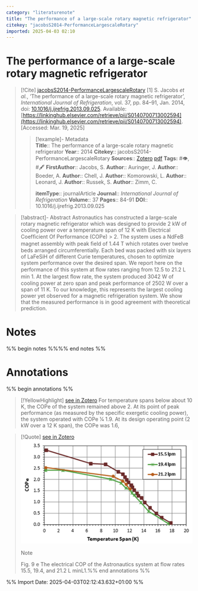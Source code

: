 ```yaml
---
category: "literaturenote"
title: "The performance of a large-scale rotary magnetic refrigerator"
citekey: "jacobsS2014-PerformanceLargescaleRotary"
imported: 2025-04-03 02:10
---
```


# The performance of a large-scale rotary magnetic refrigerator


> [!Cite] [jacobsS2014-PerformanceLargescaleRotary](zotero://select/library/items/NP5RIKFK)
> [1]  S. Jacobs _et al._, ‘The performance of a large-scale rotary magnetic refrigerator’, _International Journal of Refrigeration_, vol. 37, pp. 84–91, Jan. 2014, doi: [10.1016/j.ijrefrig.2013.09.025](https://doi.org/10.1016/j.ijrefrig.2013.09.025). Available: [https://linkinghub.elsevier.com/retrieve/pii/S0140700713002594](https://linkinghub.elsevier.com/retrieve/pii/S0140700713002594). [Accessed: Mar. 19, 2025]
> > [!example]- Metadata    
> > **Title**:: The performance of a large-scale rotary magnetic refrigerator
> > **Year**:: 2014
> > **Citekey**:: jacobsS2014-PerformanceLargescaleRotary
> > **Sources**:: [Zotero](zotero://select/library/items/NP5RIKFK) [pdf](file:////home/joeashton/Zotero/storage/ZPWGAEEN/Jacobs%20et%20al.%20-%202014%20-%20The%20performance%20of%20a%20large-scale%20rotary%20magnetic%20refrigerator.pdf) 
> > **Tags:** #👁, #🖋
> > **FirstAuthor**:: Jacobs, S.
> > **Author**:: Auringer, J.
> > **Author**:: Boeder, A.
> > **Author**:: Chell, J.
> > **Author**:: Komorowski, L.
> > **Author**:: Leonard, J.
> > **Author**:: Russek, S.
> > **Author**:: Zimm, C.
> > 
> > **itemType**:: journalArticle
> > **Journal**:: *International Journal of Refrigeration*
> > **Volume**:: 37
> > **Pages**:: 84-91
> > **DOI**:: 10.1016/j.ijrefrig.2013.09.025

> [!abstract]- Abstract
> Astronautics has constructed a large-scale rotary magnetic refrigerator which was designed to provide 2 kW of cooling power over a temperature span of 12 K with Electrical Coefﬁcient Of Performance (COPe) > 2. The system uses a NdFeB magnet assembly with peak ﬁeld of 1.44 T which rotates over twelve beds arranged circumferentially. Each bed was packed with six layers of LaFeSiH of different Curie temperatures, chosen to optimize system performance over the desired span. We report here on the performance of this system at ﬂow rates ranging from 12.5 to 21.2 L min 1. At the largest ﬂow rate, the system produced 3042 W of cooling power at zero span and peak performance of 2502 W over a span of 11 K. To our knowledge, this represents the largest cooling power yet observed for a magnetic refrigeration system. We show that the measured performance is in good agreement with theoretical prediction.

# Notes

%% begin notes %%%% end notes %%

# Annotations

%% begin annotations %%

> [!YellowHighlight] [see in Zotero](zotero://open-pdf/library/items/ZPWGAEEN?page=89&annotation=7X83Q2A7)
> For temperature spans below about 10 K, the COPe of the system remained above 2. At its point of peak performance (as measured by the specific exergetic cooling power), the system operated with COPe 1⁄4 1.9. At its design operating point (2 kW over a 12 K span), the COPe was 1.6,

> [!Quote] [see in Zotero](zotero://open-pdf/library/items/ZPWGAEEN?page=89&annotation=8FL9QCLL)
> ![figure-6-x306-y583.png](attachments/jacobsS2014-PerformanceLargescaleRotary/figure-6-x306-y583.png)
> > [!note]
> > Fig. 9 e The electrical COP of the Astronautics system at flow rates 15.5, 19.4, and 21.2 L minL1.%% end annotations %%

%% Import Date: 2025-04-03T02:12:43.632+01:00 %%
